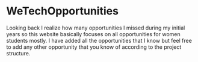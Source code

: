# WeTechOpportunities
Looking back I realize how many opportunities I missed during my initial years so this website basically focuses on all opportunities for women students mostly.
I have added all the opportunities that I know but feel free to add any other opportunity that you know of according to the project structure.
